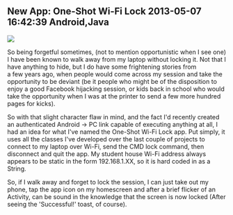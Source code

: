 New App: One-Shot Wi-Fi Lock
2013-05-07 16:42:39
Android,Java
---

![](/assets/import/media/2013/05/oswl-icon.png)

So being forgetful sometimes, (not to mention opportunistic when I see one) I have been known to walk away from my laptop without locking it. Not that I have anything to hide, but I do have some frightening stories from a few years ago, when people would come across my session and take the opportunity to be deviant (be it people who might be of the disposition to enjoy a good Facebook hijacking session, or kids back in school who would take the opportunity when I was at the printer to send a few more hundred pages for kicks).

So with that slight character flaw in mind, and the fact I'd recently created an authenticated Android -> PC link capable of executing anything at all, I had an idea for what I've named the One-Shot Wi-Fi Lock app. Put simply, it uses all the classes I've developed over the last couple of projects to connect to my laptop over Wi-Fi, send the CMD lock command, then disconnect and quit the app. My student house Wi-Fi address always appears to be static in the form 192.168.1.XX, so it is hard coded in as a String.

So, if I walk away and forget to lock the session, I can just take out my phone, tap the app icon on my homescreen and after a brief flicker of an Activity, can be sound in the knowledge that the screen is now locked (After seeing the 'Successful!' toast, of course).
